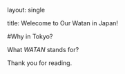 layout: single

title: Welecome to Our Watan in Japan!

#Why in Tokyo?

What *WATAN* stands for?

Thank you for reading.

